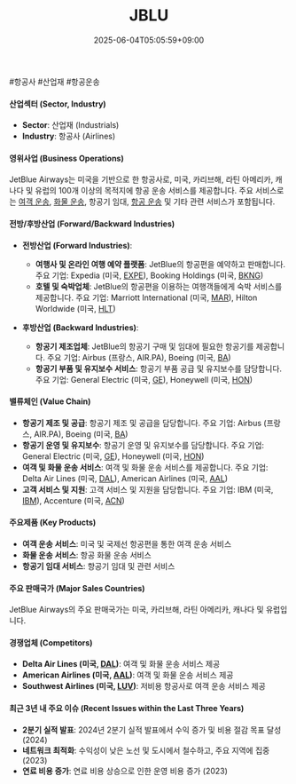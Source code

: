 ﻿---
title: "JBLU"
date: 2025-06-04T05:05:59+09:00
lastmod: 2025-06-04T05:05:59+09:00
type: docs
sidebar:
  open: true
weight: 464
---
<div style="display:none">
  <meta property="article:published_time" content="2025-06-03T20:05:59Z" />
  <meta property="article:modified_time" content="2025-06-03T20:05:59Z" />
</div>
#항공사 #산업재 #항공운송 

#### 산업섹터 (Sector, Industry)

- **Sector**: 산업재 (Industrials)
- **Industry**: 항공사 (Airlines)

#### 영위사업 (Business Operations)

JetBlue Airways는 미국을 기반으로 한 항공사로, 미국, 카리브해, 라틴 아메리카, 캐나다 및 유럽의 100개 이상의 목적지에 항공 운송 서비스를 제공합니다. 주요 서비스로는 [여객 운송](/industry-study/여객-운송/), [화물 운송](/industry-study/화물-운송/), 항공기 임대, [항공 운송](/industry-study/항공-운송/) 및 기타 관련 서비스가 포함됩니다.

#### 전방/후방산업 (Forward/Backward Industries)

- **전방산업 (Forward Industries)**:
    
    - **여행사 및 온라인 여행 예약 플랫폼**: JetBlue의 항공편을 예약하고 판매합니다. 주요 기업: Expedia (미국, [EXPE](/company-analysis/expe/)), Booking Holdings (미국, [BKNG](/company-analysis/bkng/))
    - **호텔 및 숙박업체**: JetBlue의 항공편을 이용하는 여행객들에게 숙박 서비스를 제공합니다. 주요 기업: Marriott International (미국, [MAR](/company-analysis/mar/)), Hilton Worldwide (미국, [HLT](/company-analysis/hlt/))
- **후방산업 (Backward Industries)**:
    
    - **항공기 제조업체**: JetBlue의 항공기 구매 및 임대에 필요한 항공기를 제공합니다. 주요 기업: Airbus (프랑스, AIR.PA), Boeing (미국, [BA](/company-analysis/ba/))
    - **항공기 부품 및 유지보수 서비스**: 항공기 부품 공급 및 유지보수를 담당합니다. 주요 기업: General Electric (미국, [GE](/company-analysis/ge/)), Honeywell (미국, [HON](/company-analysis/hon/))

#### 밸류체인 (Value Chain)

- **항공기 제조 및 공급**: 항공기 제조 및 공급을 담당합니다. 주요 기업: Airbus (프랑스, AIR.PA), Boeing (미국, [BA](/company-analysis/ba/))
- **항공기 운영 및 유지보수**: 항공기 운영 및 유지보수를 담당합니다. 주요 기업: General Electric (미국, [GE](/company-analysis/ge/)), Honeywell (미국, [HON](/company-analysis/hon/))
- **여객 및 화물 운송 서비스**: 여객 및 화물 운송 서비스를 제공합니다. 주요 기업: Delta Air Lines (미국, [DAL](/company-analysis/dal/)), American Airlines (미국, [AAL](/company-analysis/aal/))
- **고객 서비스 및 지원**: 고객 서비스 및 지원을 담당합니다. 주요 기업: IBM (미국, [IBM](/company-analysis/ibm/)), Accenture (미국, [ACN](/company-analysis/acn/))

#### 주요제품 (Key Products)

- **여객 운송 서비스**: 미국 및 국제선 항공편을 통한 여객 운송 서비스
- **화물 운송 서비스**: 항공 화물 운송 서비스
- **항공기 임대 서비스**: 항공기 임대 및 관련 서비스

#### 주요 판매국가 (Major Sales Countries)

JetBlue Airways의 주요 판매국가는 미국, 카리브해, 라틴 아메리카, 캐나다 및 유럽입니다. 

#### 경쟁업체 (Competitors)

- **Delta Air Lines (미국, [DAL](/company-analysis/dal/))**: 여객 및 화물 운송 서비스 제공
- **American Airlines (미국, [AAL](/company-analysis/aal/))**: 여객 및 화물 운송 서비스 제공
- **Southwest Airlines (미국, [LUV](/company-analysis/luv/))**: 저비용 항공사로 여객 운송 서비스 제공

#### 최근 3년 내 주요 이슈 (Recent Issues within the Last Three Years)

- **2분기 실적 발표**: 2024년 2분기 실적 발표에서 수익 증가 및 비용 절감 목표 달성 (2024)
- **네트워크 최적화**: 수익성이 낮은 노선 및 도시에서 철수하고, 주요 지역에 집중 (2023)
- **연료 비용 증가**: 연료 비용 상승으로 인한 운영 비용 증가 (2023)
